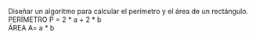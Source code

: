 Diseñar un algoritmo para calcular el perímetro y el área de un rectángulo.
PERÍMETRO
P = 2 * a + 2 * b	 
ÁREA
A= a * b	
